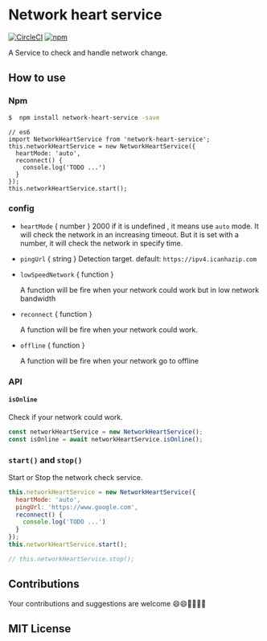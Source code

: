 # Network heart service

[![CircleCI](https://circleci.com/gh/JackPu/network-heart-service.svg?style=shield)](https://circleci.com/gh/JackPu/network-heart-service)
[![npm](https://img.shields.io/npm/v/network-heart-service.svg?maxAge=2592000)]()


A Service to check and handle network change.


## How to use

### Npm

``` bash
$  npm install network-heart-service -save
```


``` es6
// es6
import NetworkHeartService from 'network-heart-service';
this.networkHeartService = new NetworkHeartService({
  heartMode: 'auto',
  reconnect() {
    console.log('TODO ...')
  }
});
this.networkHeartService.start();
```

### config

+ `heartMode` { number } 2000
    if it is undefined , it means use `auto` mode. It will check the network in an increasing timeout.
    But it is set with a number, it will check the network in specify time.
+ `pingUrl` { string }
    Detection target. default: `https://ipv4.icanhazip.com`

+ `lowSpeedNetwork` { function }

  A function will be fire when your network could work but in low network bandwidth

+ `reconnect` { function }

  A function will be fire when your network could work.

+ `offline` { function }

  A function will be fire when your network go to offline

### API

#### `isOnline`

Check if your network could work.

``` js
const networkHeartService = new NetworkHeartService();
const isOnline = await networkHeartService.isOnline();
```

### `start()` and `stop()`

Start or Stop the network check service.

``` js
this.networkHeartService = new NetworkHeartService({
  heartMode: 'auto',
  pingUrl: 'https://www.google.com',
  reconnect() {
    console.log('TODO ...')
  }
});
this.networkHeartService.start();

// this.networkHeartService.stop();
```


## Contributions

Your contributions and suggestions are welcome 😄😄🌺🌺🎆🎆

## MIT License

